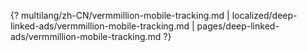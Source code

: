{? multilang/zh-CN/vermmillion-mobile-tracking.md | localized/deep-linked-ads/vermmillion-mobile-tracking.md | pages/deep-linked-ads/vermmillion-mobile-tracking.md ?}

